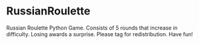 # RussianRoulette
Russian Roulette Python Game.
Consists of 5 rounds that increase in difficulty. Losing awards a surprise.
Please tag for redistribution.
Have fun! 
